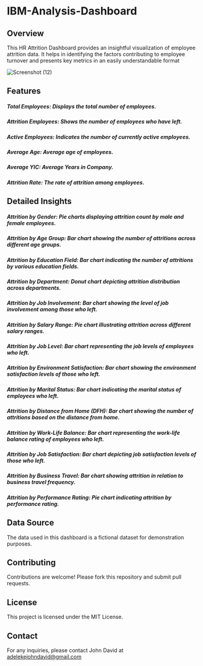 # IBM-Analysis-Dashboard

## Overview
This HR Attrition Dashboard provides an insightful visualization of employee attrition data. It helps in identifying the factors contributing to employee turnover and presents key metrics in an easily understandable format

![Screenshot (12)](https://github.com/johndave74/IBM-Analysis-Dashboard/assets/84364288/cad56a0a-652d-4a15-85da-e367d234b1b5)

## Features
  ##### Total Employees: Displays the total number of employees.
  ##### Attrition Employees: Shows the number of employees who have left.
  ##### Active Employees: Indicates the number of currently active employees.
  ##### Average Age: Average age of employees.
  ##### Average YIC: Average Years in Company.
  ##### Attrition Rate: The rate of attrition among employees.

## Detailed Insights
  ##### Attrition by Gender: Pie charts displaying attrition count by male and female employees.
  ##### Attrition by Age Group: Bar chart showing the number of attritions across different age groups.
  ##### Attrition by Education Field: Bar chart indicating the number of attritions by various education fields.
  ##### Attrition by Department: Donut chart depicting attrition distribution across departments.
  ##### Attrition by Job Involvement: Bar chart showing the level of job involvement among those who left.
  ##### Attrition by Salary Range: Pie chart illustrating attrition across different salary ranges.
  ##### Attrition by Job Level: Bar chart representing the job levels of employees who left.
  ##### Attrition by Environment Satisfaction: Bar chart showing the environment satisfaction levels of those who left.
  ##### Attrition by Marital Status: Bar chart indicating the marital status of employees who left.
  ##### Attrition by Distance from Home (DFH): Bar chart showing the number of attritions based on the distance from home.
  ##### Attrition by Work-Life Balance: Bar chart representing the work-life balance rating of employees who left.
  ##### Attrition by Job Satisfaction: Bar chart depicting job satisfaction levels of those who left.
  ##### Attrition by Business Travel: Bar chart showing attrition in relation to business travel frequency.
  ##### Attrition by Performance Rating: Pie chart indicating attrition by performance rating.

## Data Source
The data used in this dashboard is a fictional dataset for demonstration purposes.

## Contributing
Contributions are welcome! Please fork this repository and submit pull requests.

## License
This project is licensed under the MIT License.

## Contact
For any inquiries, please contact John David at adelekejohndavid@gmail.com
